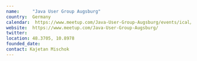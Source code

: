 ```yaml
---
name:     "Java User Group Augsburg"
country:  Germany
calendar:  https://www.meetup.com/Java-User-Group-Augsburg/events/ical/
website:  https://www.meetup.com/Java-User-Group-Augsburg/
twitter:  
location: 48.3705, 10.8978
founded_date: 
contact: Kajetan Mischok
---
```


